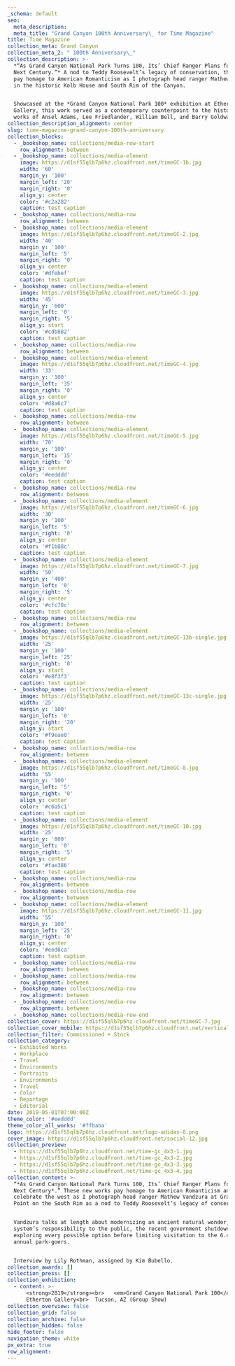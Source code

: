 ```yaml
---
_schema: default
seo:
  meta_description:
  meta_title: "Grand Canyon 100th Anniversary\_ for Time Magazine"
title: Time Magazine
collection_meta: Grand Canyon
collection_meta_2: " 100th Anniversary\_"
collection_description: >-
  *“As Grand Canyon National Park Turns 100, Its’ Chief Ranger Plans for the
  Next Century.”* A nod to Teddy Roosevelt’s legacy of conservation, these works
  pay homage to American Romanticism as I photograph head ranger Mathew Vandzura
  in the historic Kolb House and South Rim of the Canyon.


  Showcased at the *Grand Canyon National Park 100* exhibition at Etherton
  Gallery, this work served as a contemporary counterpoint to the historical
  works of Ansel Adams, Lee Friedlander, William Bell, and Barry Goldwater.
collection_description_alignment: center
slug: time-magazine-grand-canyon-100th-anniversary
collection_blocks:
  - _bookshop_name: collections/media-row-start
    row_alignment: between
  - _bookshop_name: collections/media-element
    image: https://d1sf55qlb7p6hz.cloudfront.net/timeGC-1b.jpg
    width: '60'
    margin_y: '100'
    margin_left: '20'
    margin_right: '0'
    align_y: center
    color: '#c2a282'
    caption: test caption
  - _bookshop_name: collections/media-row
    row_alignment: between
  - _bookshop_name: collections/media-element
    image: https://d1sf55qlb7p6hz.cloudfront.net/timeGC-2.jpg
    width: '40'
    margin_y: '100'
    margin_left: '5'
    margin_right: '0'
    align_y: center
    color: '#dfebef'
    caption: test caption
  - _bookshop_name: collections/media-element
    image: https://d1sf55qlb7p6hz.cloudfront.net/timeGC-3.jpg
    width: '45'
    margin_y: '600'
    margin_left: '0'
    margin_right: '5'
    align_y: start
    color: '#cdb882'
    caption: test caption
  - _bookshop_name: collections/media-row
    row_alignment: between
  - _bookshop_name: collections/media-element
    image: https://d1sf55qlb7p6hz.cloudfront.net/timeGC-4.jpg
    width: '33'
    margin_y: '100'
    margin_left: '35'
    margin_right: '0'
    align_y: center
    color: '#d8a6c7'
    caption: test caption
  - _bookshop_name: collections/media-row
    row_alignment: between
  - _bookshop_name: collections/media-element
    image: https://d1sf55qlb7p6hz.cloudfront.net/timeGC-5.jpg
    width: '70'
    margin_y: '100'
    margin_left: '15'
    margin_right: '0'
    align_y: center
    color: '#eedddd'
    caption: test caption
  - _bookshop_name: collections/media-row
    row_alignment: between
  - _bookshop_name: collections/media-element
    image: https://d1sf55qlb7p6hz.cloudfront.net/timeGC-6.jpg
    width: '30'
    margin_y: '100'
    margin_left: '5'
    margin_right: '0'
    align_y: center
    color: '#f1b88c'
    caption: test caption
  - _bookshop_name: collections/media-element
    image: https://d1sf55qlb7p6hz.cloudfront.net/timeGC-7.jpg
    width: '50'
    margin_y: '400'
    margin_left: '0'
    margin_right: '5'
    align_y: center
    color: '#cfc78c'
    caption: test caption
  - _bookshop_name: collections/media-row
    row_alignment: between
  - _bookshop_name: collections/media-element
    image: https://d1sf55qlb7p6hz.cloudfront.net/timeGC-13b-single.jpg
    width: '25'
    margin_y: '100'
    margin_left: '25'
    margin_right: '0'
    align_y: start
    color: '#e8f3f3'
    caption: test caption
  - _bookshop_name: collections/media-element
    image: https://d1sf55qlb7p6hz.cloudfront.net/timeGC-13c-single.jpg
    width: '25'
    margin_y: '100'
    margin_left: '0'
    margin_right: '20'
    align_y: start
    color: '#f9eae0'
    caption: test caption
  - _bookshop_name: collections/media-row
    row_alignment: between
  - _bookshop_name: collections/media-element
    image: https://d1sf55qlb7p6hz.cloudfront.net/timeGC-8.jpg
    width: '55'
    margin_y: '100'
    margin_left: '5'
    margin_right: '0'
    align_y: center
    color: '#c6a5c1'
    caption: test caption
  - _bookshop_name: collections/media-element
    image: https://d1sf55qlb7p6hz.cloudfront.net/timeGC-10.jpg
    width: '25'
    margin_y: '800'
    margin_left: '0'
    margin_right: '5'
    align_y: center
    color: '#fae386'
    caption: test caption
  - _bookshop_name: collections/media-row
    row_alignment: between
  - _bookshop_name: collections/media-row
    row_alignment: between
  - _bookshop_name: collections/media-element
    image: https://d1sf55qlb7p6hz.cloudfront.net/timeGC-11.jpg
    width: '55'
    margin_y: '100'
    margin_left: '25'
    margin_right: '0'
    align_y: center
    color: '#eed8ca'
    caption: test caption
  - _bookshop_name: collections/media-row
    row_alignment: between
  - _bookshop_name: collections/media-row
    row_alignment: between
  - _bookshop_name: collections/media-row
    row_alignment: between
  - _bookshop_name: collections/media-row
    row_alignment: between
  - _bookshop_name: collections/media-row-end
collection_cover: https://d1sf55qlb7p6hz.cloudfront.net/timeGC-7.jpg
collection_cover_mobile: https://d1sf55qlb7p6hz.cloudfront.net/verticalcovers-10.jpg
collection_filter: Commissioned + Stock
collection_category:
  - Exhibited Works
  - Workplace
  - Travel
  - Environments
  - Portraits
  - Environments
  - Travel
  - Color
  - Reportage
  - Editorial
date: 2019-05-01T07:00:00Z
theme_color: '#eedddd'
theme_color_all_works: '#ffbaba'
logo: https://d1sf55qlb7p6hz.cloudfront.net/logo-adidas-8.png
cover_image: https://d1sf55qlb7p6hz.cloudfront.net/social-12.jpg
collection_preview:
  - https://d1sf55qlb7p6hz.cloudfront.net/time-gc_4x3-1.jpg
  - https://d1sf55qlb7p6hz.cloudfront.net/time-gc_4x3-2.jpg
  - https://d1sf55qlb7p6hz.cloudfront.net/time-gc_4x3-3.jpg
  - https://d1sf55qlb7p6hz.cloudfront.net/time-gc_4x3-4.jpg
collection_content: >-
  “*As Grand Canyon National Park Turns 100, Its’ Chief Ranger Plans for the
  Next Century*.” These new works pay homage to American Romanticism and
  celebrate the west as I photograph head ranger Mathew Vandzura at Grandeur
  Point on the South Rim as a nod to Teddy Roosevelt’s legacy of conservation.


  Vandzura talks at length about modernizing an ancient natural wonder, the park
  system’s responsibility to the public, the recent government shutdown, and
  exploring every possible option before limiting visitation to the 6.4 million
  annual park-goers.


  Interview by Lily Rothman, assigned by Kim Bubello.
collection_awards: []
collection_press: []
collection_exhibition:
  - content: >-
      <strong>2019</strong><br>   <em>Grand Canyon National Park 100</em><br>  
      Etherton Gallery<br>  Tucson, AZ (Group Show)
collection_overview: false
collection_grid: false
collection_archive: false
collection_hidden: false
hide_footer: false
navigation_theme: white
px_extra: true
row_alignment:
---
```


